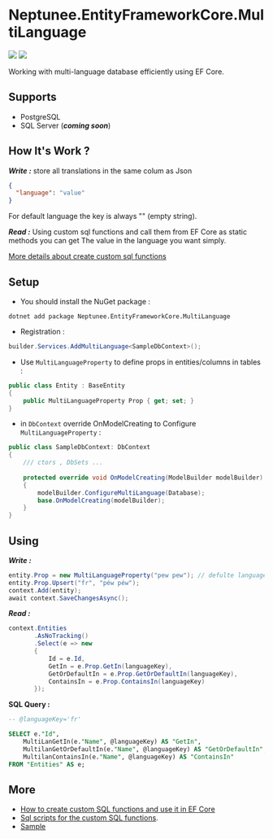 # Neptunee.EntityFrameworkCore.MultiLanguage

![](https://img.shields.io/nuget/dt/Neptunee.EntityFrameworkCore.MultiLanguage)
[![](https://img.shields.io/nuget/v/Neptunee.EntityFrameworkCore.MultiLanguage)](https://www.nuget.org/packages/Neptunee.EntityFrameworkCore.MultiLanguage)

Working with multi-language database efficiently using EF Core.

## Supports
- PostgreSQL
- SQL Server (*****coming soon*****)

## How It's Work ?

***Write :*** 
 store all translations in the same colum as Json
```json
{
  "language": "value"
}
```
For default language the key is always "" (empty string).

***Read :*** 
 Using custom sql functions and call them from EF Core as static methods you can get The value in the language you want simply.

[More details about create custom sql functions](https://www.linkedin.com/posts/husseinnhm_how-to-create-custom-sql-functions-and-use-activity-7096897369614540800-5hyH)

## Setup
- You should install the NuGet package :
```
dotnet add package Neptunee.EntityFrameworkCore.MultiLanguage
```
- Registration :
```csharp
builder.Services.AddMultiLanguage<SampleDbContext>();
```
- Use ```MultiLanguageProperty``` to define props in entities/columns in tables :
```csharp
public class Entity : BaseEntity
{
    public MultiLanguageProperty Prop { get; set; }
}
```
- in ```DbContext``` override OnModelCreating to Configure ```MultiLanguageProperty``` :
```csharp
public class SampleDbContext: DbContext
{
    /// ctors , DbSets ...
    
    protected override void OnModelCreating(ModelBuilder modelBuilder)
    {
        modelBuilder.ConfigureMultiLanguage(Database);
        base.OnModelCreating(modelBuilder);
    }
}
```
## Using

***Write :***
```csharp
entity.Prop = new MultiLanguageProperty("pew pew"); // defulte language always :)
entity.Prop.Upsert("fr", "péw péw");
context.Add(entity);
await context.SaveChangesAsync();
```

***Read :***
```csharp
context.Entities
       .AsNoTracking()
       .Select(e => new
       {
           Id = e.Id,
           GetIn = e.Prop.GetIn(languageKey),
           GetOrDefaultIn = e.Prop.GetOrDefaultIn(languageKey),
           ContainsIn = e.Prop.ContainsIn(languageKey)
       });
```
**SQL Query :** 
```sql
-- @languageKey='fr'

SELECT e."Id",
    MultiLanGetIn(e."Name", @languageKey) AS "GetIn",
    MultilanGetOrDefaultIn(e."Name", @languageKey) AS "GetOrDefaultIn",
    MultilanContainsIn(e."Name", @languageKey) AS "ContainsIn"
FROM "Entities" AS e;
```

## More
- [How to create custom SQL functions and use it in EF Core](https://www.linkedin.com/posts/husseinnhm_how-to-create-custom-sql-functions-and-use-activity-7096897369614540800-5hyH)
- [Sql scripts for the custom SQL functions](https://github.com/HusseinnHM/Neptunee.EntityFrameworkCore.MultiLanguage/blob/master/Neptunee.EntityFrameworkCore.MultiLanguage/HostedServices/CreateMultiLanguageDbFunctions.cs).
- [Sample](https://github.com/HusseinnHM/Neptunee.EntityFrameworkCore.MultiLanguage/tree/master/Sample)
